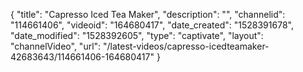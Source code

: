 {
    "title": "Capresso Iced Tea Maker",
    "description": "",
    "channelid": "114661406",
    "videoid": "164680417",
    "date_created": "1528391678",
    "date_modified": "1528392605",
    "type": "captivate",
    "layout": "channelVideo",
    "url": "\/latest-videos\/capresso-icedteamaker-42683643\/114661406-164680417"
}